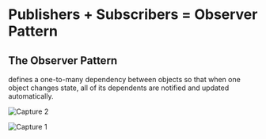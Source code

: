 # Publishers + Subscribers = Observer Pattern


## The Observer Pattern
defines a one-to-many dependency between objects so that when one object changes state, all of its dependents are notified and updated automatically.

![Capture 2](https://user-images.githubusercontent.com/63866803/216156452-93077f14-782a-4c34-a9e7-2f25f9f6f19f.PNG)

![Capture 1](https://user-images.githubusercontent.com/63866803/216156485-066bd4c9-fd2c-43dc-8a7f-e495c979dcb9.PNG)
